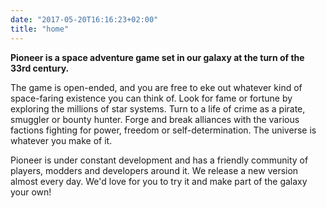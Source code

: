 ```yaml
---
date: "2017-05-20T16:16:23+02:00"
title: "home"
---
```


**Pioneer is a space adventure game set in our galaxy at the turn of the 33rd century.**

The game is open-ended, and you are free to eke out whatever kind of space-faring existence you can think of. Look for fame or fortune by exploring the millions of star systems. Turn to a life of crime as a pirate, smuggler or bounty hunter. Forge and break alliances with the various factions fighting for power, freedom or self-determination. The universe is whatever you make of it.

Pioneer is under constant development and has a friendly community of players, modders and developers around it. We release a new version almost every day. We'd love for you to try it and make part of the galaxy your own!
